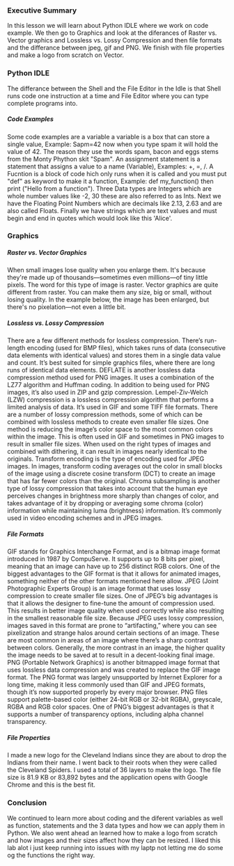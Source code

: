 ### Executive Summary
In this lesson we will learn about Python IDLE where we work on code example. We then go to Graphics and look at the diferances of Raster vs. Vector graphics and Lossless vs. Lossy Compression and then file formats and the differance between jpeg, gif and PNG. We finish with file properties and make a logo from scratch on Vector.

### Python IDLE
The differance between the Shell and the File Editor in the Idle is that Shell runs code one instruction at a time and File Editor where you can type complete programs into.
##### Code Examples
Some code examples are a variable a variable is a box that can store a single value, Example: Sapm=42 now when you type spam it will hold the value of 42. The reason they use the words spam, bacon and eggs stems from the Monty Phython skit "Spam". An assignment statement is a statement that assigns a value to a name (Variable), Examples: +, =, /. A Fucntion is a block of code hich only runs when it is called and you must put "def" as  keyword to make it a function, Example: def my_function() then print ("Hello from a function"). Three Data types are Integers which are whole number values like -2, 30 these are also referred to as Ints. Next we have the Floating Point Numbers which are decimals like 2.13, 2.63 and are also called Floats. Finally we have strings which are text values and must begin and end in quotes which would look like this 'Alice'.
### Graphics
##### Raster vs. Vector Graphics
When small images lose quality when you enlarge them. It's because they're made up of thousands—sometimes even millions—of tiny little pixels. The word for this type of image is raster. Vector graphics are quite different from raster. You can make them any size, big or small, without losing quality. In the example below, the image has been enlarged, but there's no pixelation—not even a little bit.
##### Lossless vs. Lossy Compression
There are a few different methods for lossless compression. There’s run-length encoding (used for BMP files), which takes runs of data (consecutive data elements with identical values) and stores them in a single data value and count. It’s best suited for simple graphics files, where there are long runs of identical data elements. DEFLATE is another lossless data compression method used for PNG images. It uses a combination of the LZ77 algorithm and Huffman coding. In addition to being used for PNG images, it’s also used in ZIP and gzip compression. Lempel-Ziv-Welch (LZW) compression is a lossless compression algorithm that performs a limited analysis of data. It’s used in GIF and some TIFF file formats. There are a number of lossy compression methods, some of which can be combined with lossless methods to create even smaller file sizes. One method is reducing the image’s color space to the most common colors within the image. This is often used in GIF and sometimes in PNG images to result in smaller file sizes. When used on the right types of images and combined with dithering, it can result in images nearly identical to the originals. Transform encoding is the type of encoding used for JPEG images. In images, transform coding averages out the color in small blocks of the image using a discrete cosine transform (DCT) to create an image that has far fewer colors than the original.
Chroma subsampling is another type of lossy compression that takes into account that the human eye perceives changes in brightness more sharply than changes of color, and takes advantage of it by dropping or averaging some chroma (color) information while maintaining luma (brightness) information. It’s commonly used in video encoding schemes and in JPEG images.
##### File Formats
GIF stands for Graphics Interchange Format, and is a bitmap image format introduced in 1987 by CompuServe. It supports up to 8 bits per pixel, meaning that an image can have up to 256 distinct RGB colors. One of the biggest advantages to the GIF format is that it allows for animated images, something neither of the other formats mentioned here allow. JPEG (Joint Photographic Experts Group) is an image format that uses lossy compression to create smaller file sizes. One of JPEG’s big advantages is that it allows the designer to fine-tune the amount of compression used. This results in better image quality when used correctly while also resulting in the smallest reasonable file size. Because JPEG uses lossy compression, images saved in this format are prone to “artifacting,” where you can see pixelization and strange halos around certain sections of an image. These are most common in areas of an image where there’s a sharp contrast between colors. Generally, the more contrast in an image, the higher quality the image needs to be saved at to result in a decent-looking final image. PNG (Portable Network Graphics) is another bitmapped image format that uses lossless data compression and was created to replace the GIF image format. The PNG format was largely unsupported by Internet Explorer for a long time, making it less commonly used than GIF and JPEG formats, though it’s now supported properly by every major browser. PNG files support palette-based color (either 24-bit RGB or 32-bit RGBA), greyscale, RGBA and RGB color spaces. One of PNG’s biggest advantages is that it supports a number of transparency options, including alpha channel transparency.
##### File Properties
I made a new logo for the Cleveland Indians since they are about to drop the Indians from their name. I went back to their roots when they were called the Cleveland Spiders. I used a total of 36 layers to make the logo. The file size is 81.9 KB  or 83,892 bytes and the application opens with Google Chrome and this is the best fit.
### Conclusion
We continued to learn more about coding and the diferent variables as well as function, statements and the 3 data types and how we can apply them in Python. We also went ahead an learned how to make a logo from scratch and how images and their sizes affect how they can be resized. I liked this lab alot i just keep running into issues with my laptp not letting me do some og the functions the right way.
